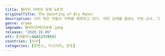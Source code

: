 ```yaml
---
title: 블라이 저택의 유령 &추천
originalTitle: The Haunting of Bly Manor
description: 이미 죽은 자들이 저택을 배회하고 있다. 어린 남매를 돌보는 가정 교사, 그녀에게 손짓하는 음산한 비밀의 심연. 《힐 하우스의 유령》 제작자가 선보이는 고딕 로맨스다.
genre: drama
imgname: 블라이저택의유령.jpeg
release: "2020.10.09"
ott: [넷플릭스&&81237854]
countries: [미국]
categories: [로맨스, 미스터리, 공포]
---
```

